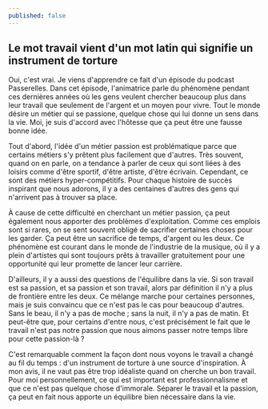 ```yaml
---
published: false
---
```

## Le mot travail vient d'un mot latin qui signifie un instrument de torture

Oui, c'est vrai. Je viens d'apprendre ce fait d'un épisode du podcast Passerelles. Dans cet épisode, l'animatrice parle du phénomène pendant ces dernières années où les gens veulent chercher beaucoup plus dans leur travail que seulement de l'argent et un moyen pour vivre. Tout le monde désire un métier qui se passione, quelque chose qui lui donne un sens dans la vie. Moi, je suis d'accord avec l'hôtesse que ça peut être une fausse bonne idée.

Tout d'abord, l'idée d'un métier passion est problématique parce que certains métiers s'y prêtent plus facilement que d'autres. Très souvent, quand on en parle, on a tendance à parler de ceux qui sont liées à des loisirs comme d'être sportif, d'être artiste, d'être écrivain. Cependant, ce sont des métiers hyper-compétitifs. Pour chaque histoire de succès inspirant que nous adorons, il y a des centaines d'autres des gens qui n'arrivent pas à trouver sa place.

À cause de cette difficulté en cherchant un métier passion, ça peut également nous apporter des problèmes d'exploitation. Comme ces emplois sont si rares, on se sent souvent obligé de sacrifier certaines choses pour les garder. Ça peut être un sacrifice de temps, d'argent ou les deux. Ce phénomène est courant dans le monde de l'industrie de la musique, où il y a plein d'artistes qui sont toujours prêts à travailler gratuitement pour une opportunité qui leur promette de lancer leur carrière.

D'ailleurs, il y a aussi des questions de l'équilibre dans la vie. Si son travail est sa passion, et sa passion et son travail, alors par définition il n'y a plus de frontière entre les deux. Ce mélange marche pour certaines personnes, mais je suis convaincu que ce n'est pas le cas pour beaucoup d'autres. Sans le beau, il n'y a pas de moche ; sans la nuit, il n'y a pas de matin. Et peut-être que, pour certains d'entre nous, c'est précisément le fait que le travail n'est pas notre passion que nous aimons passer notre temps libre pour cette passion-là ?

C'est remarquable comment la façon dont nous voyons le travail a changé au fil du temps : d'un instrument de torture à une source d'inspiration. À mon avis, il ne vaut pas être trop idéaliste quand on cherche un bon travail. Pour moi personnellement, ce qui est important est professionnalisme et que ce n'est pas quelque chose d'immorale. Séparer le travail et la passion, ça peut en fait nous apporte un équilibre bien nécessaire dans la vie.